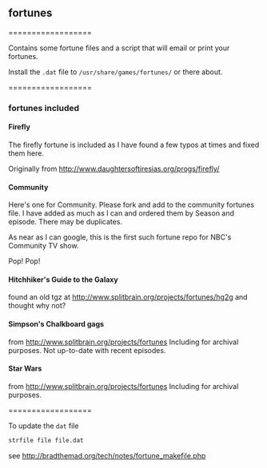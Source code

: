 ## fortunes
==================

Contains some fortune files and a script that will email or print your fortunes.

Install the ```.dat``` file to ```/usr/share/games/fortunes/``` or there about.

==================

### fortunes included

#### Firefly

The firefly fortune is included as I have found a few typos at times and fixed them here.

Originally from http://www.daughtersoftiresias.org/progs/firefly/

#### Community

Here's one for Community. Please fork and add to the community fortunes file. I have added as much as I can and ordered them by Season and episode. There may be duplicates.

As near as I can google, this is the first such fortune repo for NBC's Community TV show.

Pop! Pop!

#### Hitchhiker's Guide to the Galaxy

found an old tgz at http://www.splitbrain.org/projects/fortunes/hg2g and thought why not?

#### Simpson's Chalkboard gags

from http://www.splitbrain.org/projects/fortunes
Including for archival purposes. Not up-to-date with recent episodes.

#### Star Wars

from http://www.splitbrain.org/projects/fortunes
Including for archival purposes.

==================

To update the ```dat``` file

```bash
strfile file file.dat
```

see http://bradthemad.org/tech/notes/fortune_makefile.php
